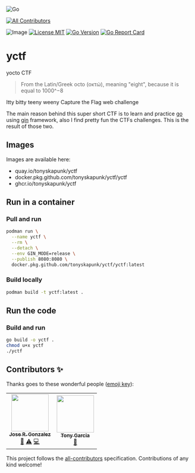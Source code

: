 ![Go](https://github.com/tonyskapunk/yctf/workflows/Go/badge.svg)
<!-- ALL-CONTRIBUTORS-BADGE:START - Do not remove or modify this section -->
[![All Contributors](https://img.shields.io/badge/all_contributors-2-orange.svg?style=flat-square)](#contributors-)
<!-- ALL-CONTRIBUTORS-BADGE:END -->
![Image](https://github.com/tonyskapunk/yctf/workflows/Image/badge.svg)
[![License MIT](https://img.shields.io/github/license/tonyskapunk/yctf?style=plastic)](https://github.com/tonyskapunk/yctf/blob/main/LICENSE)
[![Go Version](https://img.shields.io/github/go-mod/go-version/tonyskapunk/yctf?style=plastic)](https://github.com/tonyskapunk/yctf/)
[![Go Report Card](https://goreportcard.com/badge/github.com/tonyskapunk/yctf)](https://goreportcard.com/report/github.com/tonyskapunk/yctf)

# yctf

yocto CTF

> From the Latin/Greek octo (οκτώ), meaning "eight", because it is equal to 1000^−8

Itty bitty teeny weeny Capture the Flag web challenge

The main reason behind this super short CTF is to learn and practice [go](https://go.dev/) using [gin](https://github.com/gin-gonic/gin) framework, also I find pretty fun the CTFs challenges.  This is the result of those two.

## Images

Images are available here:

- quay.io/tonyskapunk/yctf
- docker.pkg.github.com/tonyskapunk/yctf/yctf
- ghcr.io/tonyskapunk/yctf

## Run in a container

### Pull and run

```bash
podman run \
  --name yctf \
  --rm \
  --detach \
  --env GIN_MODE=release \
  --publish 8080:8080 \
  docker.pkg.github.com/tonyskapunk/yctf/yctf:latest
```

### Build locally

```bash
podman build -t yctf:latest .
```

## Run the code

### Build and run

```bash
go build -o yctf .
chmod u+x yctf
./yctf
```

## Contributors ✨

Thanks goes to these wonderful people ([emoji key](https://allcontributors.org/docs/en/emoji-key)):

<!-- ALL-CONTRIBUTORS-LIST:START - Do not remove or modify this section -->
<!-- prettier-ignore-start -->
<!-- markdownlint-disable -->
<table>
  <tr>
    <td align="center"><a href="https://github.com/komish"><img src="https://avatars0.githubusercontent.com/u/1837593?v=4" width="100px;" alt=""/><br /><sub><b>Jose R. Gonzalez</b></sub></a><br /><a href="https://github.com/tonyskapunk/yctf/commits?author=komish" title="Documentation">📖</a> <a href="https://github.com/tonyskapunk/yctf/commits?author=komish" title="Tests">⚠️</a> <a href="https://github.com/tonyskapunk/yctf/commits?author=komish" title="Code">💻</a></td>
    <td align="center"><a href="https://tonyskapunk.net"><img src="https://avatars0.githubusercontent.com/u/116447?v=4" width="100px;" alt=""/><br /><sub><b>Tony Garcia</b></sub></a><br /><a href="https://github.com/tonyskapunk/yctf/commits?author=tonyskapunk" title="Documentation">📖</a></td>
  </tr>
</table>

<!-- markdownlint-enable -->
<!-- prettier-ignore-end -->
<!-- ALL-CONTRIBUTORS-LIST:END -->

This project follows the [all-contributors](https://github.com/all-contributors/all-contributors) specification. Contributions of any kind welcome!
